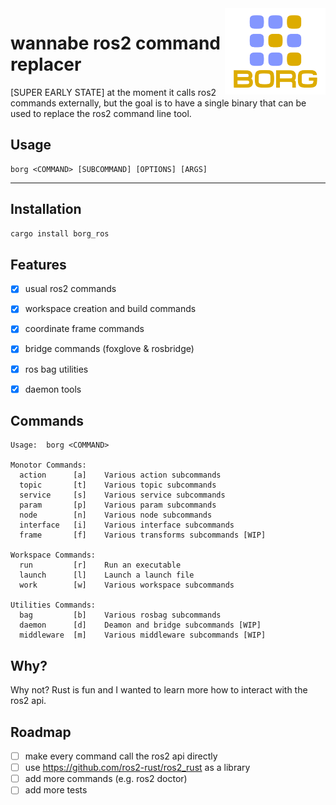 



<img align="right" width="32%" src="./misc/borg_3.png">

wannabe ros2 command replacer
===

[SUPER EARLY STATE] at the moment it calls ros2 commands externally, but the goal is to have a single binary that can be used to replace the ros2 command line tool. 

## Usage
```
borg <COMMAND> [SUBCOMMAND] [OPTIONS] [ARGS]
```
<hr>



## Installation

```bash
cargo install borg_ros
```


## Features

- [x] usual ros2 commands
- [x] workspace creation and build commands
- [x] coordinate frame commands
- [x] bridge commands (foxglove & rosbridge)
- [x] ros bag utilities
- [x] daemon tools


## Commands

```
Usage:  borg <COMMAND>

Monotor Commands:
  action      [a]    Various action subcommands
  topic       [t]    Various topic subcommands
  service     [s]    Various service subcommands
  param       [p]    Various param subcommands
  node        [n]    Various node subcommands
  interface   [i]    Various interface subcommands
  frame       [f]    Various transforms subcommands [WIP]

Workspace Commands:
  run         [r]    Run an executable
  launch      [l]    Launch a launch file
  work        [w]    Various workspace subcommands

Utilities Commands:     
  bag         [b]    Various rosbag subcommands
  daemon      [d]    Deamon and bridge subcommands [WIP]
  middleware  [m]    Various middleware subcommands [WIP]
```

## Why?

Why not? Rust is fun and I wanted to learn more how to interact with the ros2 api.

## Roadmap

- [ ] make every command call the ros2 api directly
- [ ] use https://github.com/ros2-rust/ros2_rust as a library
- [ ] add more commands (e.g. ros2 doctor)
- [ ] add more tests
